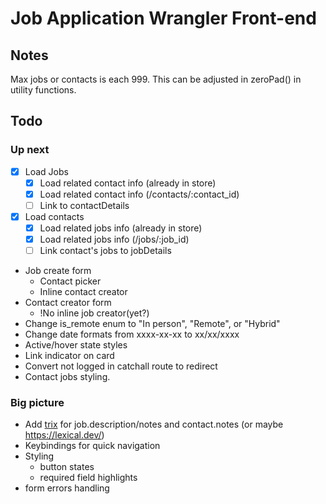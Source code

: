 # Job Application Wrangler Front-end

## Notes

Max jobs or contacts is each 999. This can be adjusted in zeroPad() in utility functions.

## Todo

### Up next

- [x] Load Jobs
  - [x] Load related contact info (already in store)
  - [x] Load related contact info (/contacts/:contact_id)
  - [ ] Link to contactDetails
- [x] Load contacts
  - [x] Load related jobs info (already in store)
  - [x] Load related jobs info (/jobs/:job_id)
  - [ ] Link contact's jobs to jobDetails
- Job create form
  - Contact picker
  - Inline contact creator
- Contact creator form
  - !No inline job creator(yet?)
- Change is_remote enum to "In person", "Remote", or "Hybrid"
- Change date formats from xxxx-xx-xx to xx/xx/xxxx
- Active/hover state styles
- Link indicator on card
- Convert not logged in catchall route to redirect
- Contact jobs styling.

### Big picture

- Add [trix](https://github.com/basecamp/trix) for job.description/notes and contact.notes (or maybe https://lexical.dev/)
- Keybindings for quick navigation
- Styling
  - button states
  - required field highlights
- form errors handling

